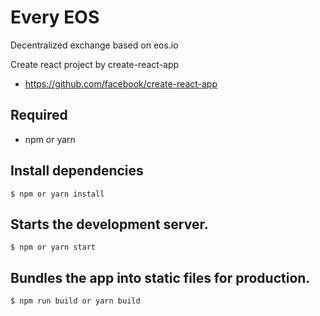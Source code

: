 # Every EOS
Decentralized exchange based on eos.io

Create react project by create-react-app
- https://github.com/facebook/create-react-app

## Required
- npm or yarn

## Install dependencies
```
$ npm or yarn install
```

## Starts the development server.
```
$ npm or yarn start
```

## Bundles the app into static files for production.
```
$ npm run build or yarn build
```
